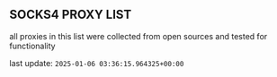 ## SOCKS4 PROXY LIST

all proxies in this list were collected from open sources and tested for functionality

last update: `2025-01-06 03:36:15.964325+00:00`